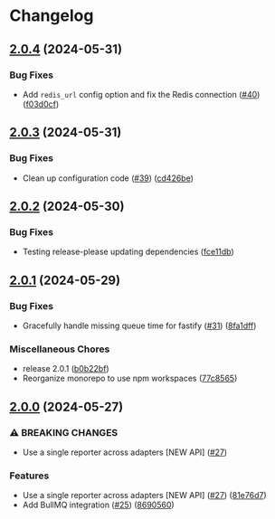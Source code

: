 # Changelog

## [2.0.4](https://github.com/judoscale/judoscale-node/compare/judoscale-node-core-v2.0.3...judoscale-node-core-v2.0.4) (2024-05-31)


### Bug Fixes

* Add `redis_url` config option and fix the Redis connection ([#40](https://github.com/judoscale/judoscale-node/issues/40)) ([f03d0cf](https://github.com/judoscale/judoscale-node/commit/f03d0cfd3175f459cbe8ea6efea3daa1716e2b20))

## [2.0.3](https://github.com/judoscale/judoscale-node/compare/judoscale-node-core-v2.0.2...judoscale-node-core-v2.0.3) (2024-05-31)


### Bug Fixes

* Clean up configuration code ([#39](https://github.com/judoscale/judoscale-node/issues/39)) ([cd426be](https://github.com/judoscale/judoscale-node/commit/cd426be85aef07875b96a7e22c276b5b84ed4d7b))

## [2.0.2](https://github.com/judoscale/judoscale-node/compare/judoscale-node-core-v2.0.1...judoscale-node-core-v2.0.2) (2024-05-30)


### Bug Fixes

* Testing release-please updating dependencies ([fce11db](https://github.com/judoscale/judoscale-node/commit/fce11db52ada8d4479af4068a6b59e1f353fb312))

## [2.0.1](https://github.com/judoscale/judoscale-node/compare/judoscale-node-core-v2.0.0...judoscale-node-core-v2.0.1) (2024-05-29)


### Bug Fixes

* Gracefully handle missing queue time for fastify ([#31](https://github.com/judoscale/judoscale-node/issues/31)) ([8fa1dff](https://github.com/judoscale/judoscale-node/commit/8fa1dff430e7cffc1f6dd97242734864145cf648))

### Miscellaneous Chores

* release 2.0.1 ([b0b22bf](https://github.com/judoscale/judoscale-node/commit/b0b22bf8dd8662d7ee4d0450abdbbf7462200492))
* Reorganize monorepo to use npm workspaces ([77c8565](https://github.com/judoscale/judoscale-node/commit/77c856565ce13859df057b73aec6f45044e9ffa6))

## [2.0.0](https://github.com/judoscale/judoscale-node/compare/judoscale-node-core-v1.3.0...judoscale-node-core-v2.0.0) (2024-05-27)


### ⚠ BREAKING CHANGES

* Use a single reporter across adapters [NEW API] ([#27](https://github.com/judoscale/judoscale-node/issues/27))

### Features

* Use a single reporter across adapters [NEW API] ([#27](https://github.com/judoscale/judoscale-node/issues/27)) ([81e76d7](https://github.com/judoscale/judoscale-node/commit/81e76d7f81c89919045649dc4109574503955304))
* Add BullMQ integration ([#25](https://github.com/judoscale/judoscale-node/issues/25)) ([8690560](https://github.com/judoscale/judoscale-node/commit/869056045d12465d1e75ac7254f9b2b55be520d7))
